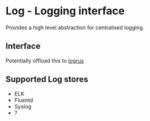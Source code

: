 # Log - Logging interface
 
Provides a high level abstraction for centralised logging.

## Interface

Potentially offload this to [logrus](https://github.com/Sirupsen/logrus)

## Supported Log stores

- ELK
- Fluentd
- Syslog
- ?
